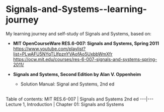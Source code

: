 # Signals-and-Systems--learning-journey
My learning journey and self-study of Signals and Systems, based on:

- **MIT OpenCourseWare RES.6-007: Signals and Systems, Spring 2011**\
  https://www.youtube.com/playlist?list=PLwAFU5NYqTLIfpznYVAofAo5UxbbWmXfr
  https://ocw.mit.edu/courses/res-6-007-signals-and-systems-spring-2011/
  
- **Signals and Systems, Second Edition by Alan V. Oppenheim**
  - Solution Manual: Signal and Systems, 2nd ed
 
\
Table of contents:
MIT RES.6-007 | Signals and Syatems 2nd ed
---|---
Lecture 1, Introduction | Chapter 01: Signals and Systems
